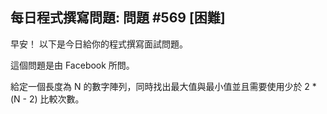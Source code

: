 ## 每日程式撰寫問題: 問題 #569 [困難]

早安！ 以下是今日給你的程式撰寫面試問題。

這個問題是由 Facebook 所問。

給定一個長度為 N 的數字陣列，同時找出最大值與最小值並且需要使用少於 2 * (N - 2) 比較次數。